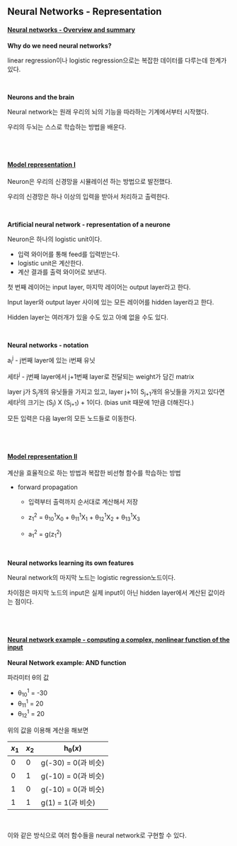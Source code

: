 ## Neural Networks - Representation

#### <u>Neural networks - Overview and summary</u>

<b>Why do we need neural networks?</b>

linear regression이나 logistic regression으로는 복잡한 데이터를 다루는데 한계가 있다.

<br>

<b>Neurons and the brain</b>

Neural network는 원래 우리의 뇌의 기능을 따라하는 기계에서부터 시작했다.

우리의 두뇌는 스스로 학습하는 방법을 배운다.

<br>

<br>

#### <u>Model representation I</u>

Neuron은 우리의 신경망을 시뮬레이션 하는 방법으로 발전했다.

우리의 신경망은 하나 이상의 입력을 받아서 처리하고 출력한다.

<br>

<b>Artificial neural network - representation of a neurone</b>

Neuron은 하나의 logistic unit이다.

- 입력 와이어를 통해 feed를 입력받는다.
- logistic unit은 계산한다.
- 계산 결과를 출력 와이어로 보낸다.

첫 번째 레이어는 input layer, 마지막 레이어는 output layer라고 한다.

Input layer와 output layer 사이에 있는 모든 레이어를 hidden layer라고 한다.

Hidden layer는 여러개가 있을 수도 있고 아예 없을 수도 있다.

<br>

<b>Neural networks - notation</b>

a<sub>i</sub><sup>j</sup> - j번째 layer에 있는 i번째 유닛

세타<sup>j</sup> - j번째 layer에서 j+1번째 layer로 전달되는 weight가 담긴 matrix

layer j가 S<sub>j</sub>개의 유닛들을 가지고 있고, layer j+1이 S<sub>j+1</sub>개의 유닛들을 가지고 있다면 세타<sup>j</sup>의 크기는 (S<sub>j</sub>) X (S<sub>j+1</sub>) + 1이다. (bias unit 때문에 1만큼 더해진다.)

모든 입력은 다음 layer의 모든 노드들로 이동한다.

<br>

<br>

#### <u>Model representation II</u>

계산을 효율적으로 하는 방법과 복잡한 비선형 함수를 학습하는 방법

- forward propagation

  - 입력부터 출력까지 순서대로 계산해서 저장

  - z<sub>1</sub><sup>2</sup> = θ<sub>10</sub><sup>1</sup>X<sub>0</sub> + θ<sub>11</sub><sup>1</sup>X<sub>1</sub> + θ<sub>12</sub><sup>1</sup>X<sub>2</sub> + θ<sub>13</sub><sup>1</sup>X<sub>3</sub>
  - a<sub>1</sub><sup>2</sup> = g(z<sub>1</sub><sup>2</sup>)

<br>

<b>Neural networks learning its own features</b>

Neural network의 마지막 노드는 logistic regression노드이다.

차이점은 마지막 노드의 input은 실제 input이 아닌 hidden layer에서 계산된 값이라는 점이다.

<br>

<br>

#### <u>Neural network example - computing a complex, nonlinear function of the input</u>

<b>Neural Network example: AND function</b>

파라미터 θ의 값

- θ<sub>10</sub><sup>1</sup> = -30
- θ<sub>11</sub><sup>1</sup> = 20
- θ<sub>12</sub><sup>1</sup> = 20

위의 값을 이용해 계산을 해보면

| <i>x</i><sub>1</sub> | <i>x</i><sub>2</sub> | h<sub>θ</sub>(<i>x</i>) |
| -------------------- | -------------------- | ----------------------- |
| 0                    | 0                    | g(-30) = 0(과 비슷)     |
| 0                    | 1                    | g(-10) = 0(과 비슷)     |
| 1                    | 0                    | g(-10) = 0(과 비슷)     |
| 1                    | 1                    | g(1) = 1(과 비슷)       |

<br>

이와 같은 방식으로 여러 함수들을 neural network로 구현할 수 있다. 